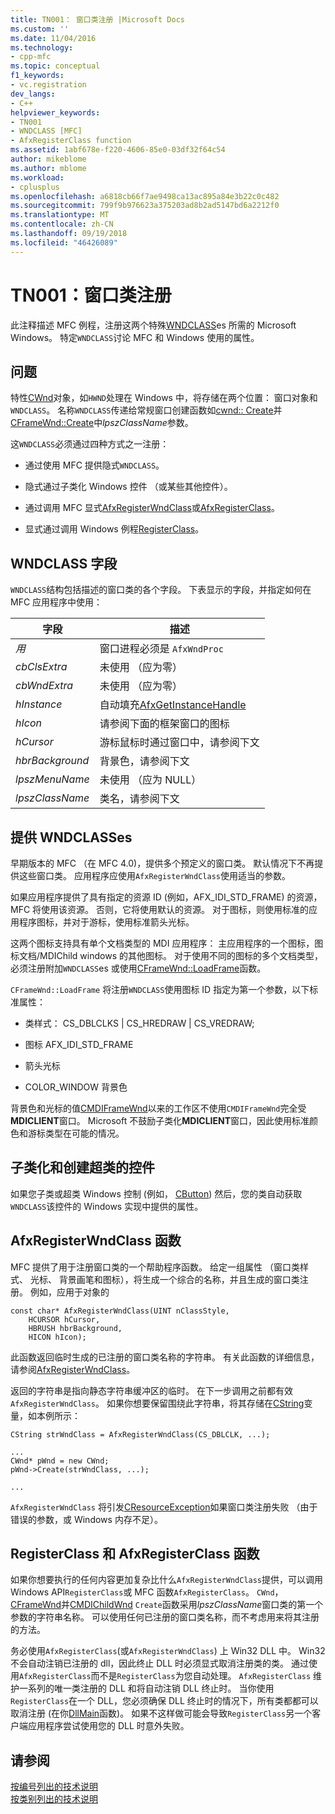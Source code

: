 ```yaml
---
title: TN001： 窗口类注册 |Microsoft Docs
ms.custom: ''
ms.date: 11/04/2016
ms.technology:
- cpp-mfc
ms.topic: conceptual
f1_keywords:
- vc.registration
dev_langs:
- C++
helpviewer_keywords:
- TN001
- WNDCLASS [MFC]
- AfxRegisterClass function
ms.assetid: 1abf678e-f220-4606-85e0-03df32f64c54
author: mikeblome
ms.author: mblome
ms.workload:
- cplusplus
ms.openlocfilehash: a6818cb66f7ae9498ca13ac895a84e3b22c0c482
ms.sourcegitcommit: 799f9b976623a375203ad8b2ad5147bd6a2212f0
ms.translationtype: MT
ms.contentlocale: zh-CN
ms.lasthandoff: 09/19/2018
ms.locfileid: "46426089"
---
```

# <a name="tn001-window-class-registration"></a>TN001：窗口类注册

此注释描述 MFC 例程，注册这两个特殊[WNDCLASS](https://msdn.microsoft.com/library/windows/desktop/ms633576)es 所需的 Microsoft Windows。 特定`WNDCLASS`讨论 MFC 和 Windows 使用的属性。

## <a name="the-problem"></a>问题

特性[CWnd](../mfc/reference/cwnd-class.md)对象，如`HWND`处理在 Windows 中，将存储在两个位置： 窗口对象和`WNDCLASS`。 名称`WNDCLASS`传递给常规窗口创建函数如[cwnd:: Create](../mfc/reference/cwnd-class.md#create)并[CFrameWnd::Create](../mfc/reference/cframewnd-class.md#create)中*lpszClassName*参数。

这`WNDCLASS`必须通过四种方式之一注册：

- 通过使用 MFC 提供隐式`WNDCLASS`。

- 隐式通过子类化 Windows 控件 （或某些其他控件）。

- 通过调用 MFC 显式[AfxRegisterWndClass](../mfc/reference/application-information-and-management.md#afxregisterwndclass)或[AfxRegisterClass](../mfc/reference/application-information-and-management.md#afxregisterclass)。

- 显式通过调用 Windows 例程[RegisterClass](https://msdn.microsoft.com/library/windows/desktop/ms633586)。

## <a name="wndclass-fields"></a>WNDCLASS 字段

`WNDCLASS`结构包括描述的窗口类的各个字段。 下表显示的字段，并指定如何在 MFC 应用程序中使用：

|字段|描述|
|-----------|-----------------|
|*用*|窗口进程必须是 `AfxWndProc`|
|*cbClsExtra*|未使用 （应为零）|
|*cbWndExtra*|未使用 （应为零）|
|*hInstance*|自动填充[AfxGetInstanceHandle](../mfc/reference/application-information-and-management.md#afxgetinstancehandle)|
|*hIcon*|请参阅下面的框架窗口的图标|
|*hCursor*|游标鼠标时通过窗口中，请参阅下文|
|*hbrBackground*|背景色，请参阅下文|
|*lpszMenuName*|未使用 （应为 NULL）|
|*lpszClassName*|类名，请参阅下文|

## <a name="provided-wndclasses"></a>提供 WNDCLASSes

早期版本的 MFC （在 MFC 4.0)，提供多个预定义的窗口类。 默认情况下不再提供这些窗口类。 应用程序应使用`AfxRegisterWndClass`使用适当的参数。

如果应用程序提供了具有指定的资源 ID (例如，AFX_IDI_STD_FRAME) 的资源，MFC 将使用该资源。 否则，它将使用默认的资源。 对于图标，则使用标准的应用程序图标，并对于游标，使用标准箭头光标。

这两个图标支持具有单个文档类型的 MDI 应用程序： 主应用程序的一个图标，图标文档/MDIChild windows 的其他图标。 对于使用不同的图标的多个文档类型，必须注册附加`WNDCLASS`es 或使用[CFrameWnd::LoadFrame](../mfc/reference/cframewnd-class.md#loadframe)函数。

`CFrameWnd::LoadFrame` 将注册`WNDCLASS`使用图标 ID 指定为第一个参数，以下标准属性：

- 类样式： CS_DBLCLKS &#124; CS_HREDRAW &#124; CS_VREDRAW;

- 图标 AFX_IDI_STD_FRAME

- 箭头光标

- COLOR_WINDOW 背景色

背景色和光标的值[CMDIFrameWnd](../mfc/reference/cmdiframewnd-class.md)以来的工作区不使用`CMDIFrameWnd`完全受**MDICLIENT**窗口。 Microsoft 不鼓励子类化**MDICLIENT**窗口，因此使用标准颜色和游标类型在可能的情况。

## <a name="subclassing-and-superclassing-controls"></a>子类化和创建超类的控件

如果您子类或超类 Windows 控制 (例如， [CButton](../mfc/reference/cbutton-class.md)) 然后，您的类自动获取`WNDCLASS`该控件的 Windows 实现中提供的属性。

## <a name="the-afxregisterwndclass-function"></a>AfxRegisterWndClass 函数

MFC 提供了用于注册窗口类的一个帮助程序函数。 给定一组属性 （窗口类样式、 光标、 背景画笔和图标），将生成一个综合的名称，并且生成的窗口类注册。 例如，应用于对象的

```
const char* AfxRegisterWndClass(UINT nClassStyle,
    HCURSOR hCursor,
    HBRUSH hbrBackground,
    HICON hIcon);
```

此函数返回临时生成的已注册的窗口类名称的字符串。 有关此函数的详细信息，请参阅[AfxRegisterWndClass](../mfc/reference/application-information-and-management.md#afxregisterwndclass)。

返回的字符串是指向静态字符串缓冲区的临时。 在下一步调用之前都有效`AfxRegisterWndClass`。 如果你想要保留围绕此字符串，将其存储在[CString](../atl-mfc-shared/using-cstring.md)变量，如本例所示：

```
CString strWndClass = AfxRegisterWndClass(CS_DBLCLK, ...);

...
CWnd* pWnd = new CWnd;
pWnd->Create(strWndClass, ...);

...
```

`AfxRegisterWndClass` 将引发[CResourceException](../mfc/reference/cresourceexception-class.md)如果窗口类注册失败 （由于错误的参数，或 Windows 内存不足）。

## <a name="the-registerclass-and-afxregisterclass-functions"></a>RegisterClass 和 AfxRegisterClass 函数

如果你想要执行的任何内容更加复杂比什么`AfxRegisterWndClass`提供，可以调用 Windows API`RegisterClass`或 MFC 函数`AfxRegisterClass`。 `CWnd`， [CFrameWnd](../mfc/reference/cframewnd-class.md)并[CMDIChildWnd](../mfc/reference/cmdichildwnd-class.md) `Create`函数采用*lpszClassName*窗口类的第一个参数的字符串名称。 可以使用任何已注册的窗口类名称，而不考虑用来将其注册的方法。

务必使用`AfxRegisterClass`(或`AfxRegisterWndClass`) 上 Win32 DLL 中。 Win32 不会自动注销已注册的 dll，因此终止 DLL 时必须显式取消注册类的类。 通过使用`AfxRegisterClass`而不是`RegisterClass`为您自动处理。 `AfxRegisterClass` 维护一系列的唯一类注册的 DLL 和将自动注销 DLL 终止时。 当你使用`RegisterClass`在一个 DLL，您必须确保 DLL 终止时的情况下，所有类都都可以取消注册 (在你[DllMain](/windows/desktop/Dlls/dllmain)函数)。 如果不这样做可能会导致`RegisterClass`另一个客户端应用程序尝试使用您的 DLL 时意外失败。

## <a name="see-also"></a>请参阅

[按编号列出的技术说明](../mfc/technical-notes-by-number.md)<br/>
[按类别列出的技术说明](../mfc/technical-notes-by-category.md)


